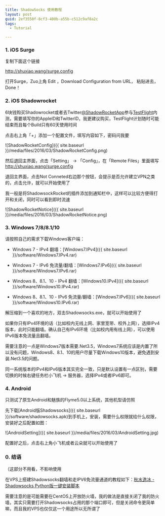 ```yaml
---
title: ShadowSocks 使用教程
layout: post
guid: 2ef3550f-8cf3-400b-a55b-c512c9af8a2c
tags:
  - Tutorial

---
```


### 1.  iOS Surge

复制下面这个链接

http://shuxiao.wang/surge.config

打开Surge，Zuo上角 Edit ，Download Configuration from URL， 粘贴进去，Done！

### 2. iOS Shadowrocket

6块钱购买Shadowrocket或者去Twitter[@ShadowRocketApp](https://twitter.com/shadowrocketapp)参与[TestFlight](https://docs.google.com/forms/d/115OwGBkww8-pUmW4xcH00c1103_wtLCfUBZjhzVqEqY/viewform)内测，需要填写你的AppleID和TwitterID，我更建议购买，TestFlight计划随时可能结束而且每个Build只有60天使用时间

点击右上角「+」添加一个配置文件，填写内容如下，密码问我要

![ShadowRocketConfig]({{ site.baseurl }}/media/files/2016/03/ShadowRocketConfig.png)

然后退回主界面，点击「Setting」 -> 「Config」，在「Remote Files」里面填写 http://shuxiao.wang/surge.config 

退回主界面，点击Not Conneted右边那个按钮，会提示是否允许建立VPN之类的，点击允许，就可以开始使用了

我一般是将ShadowsockRocket的插件添加到通知栏中，这样可以比较方便得打开和关闭，同时可以看到即时流速

![ShadowRocketNotice]({{ site.baseurl }}/media/files/2016/03/ShadowRocketNotice.png)


### 3.  Windows 7/8/8.1/10

请按照自己的需求下载Windows客户端：

+ Windows 7 - IPv4 翻墙：[Windows7.IPv4]({{ site.baseurl }}/software/Windows7.IPv4.rar)

+ Windows 7 - IPv6 免流量/翻墙：[Windows7.IPv6]({{ site.baseurl }}/software/Windows7.IPv6.rar)

+ Windows 8、8.1、10 - IPv4 翻墙：[Windows10.IPv4]({{ site.baseurl }}/software/Windows10.IPv4.rar)

+ Windows 8、8.1、10 - IPv6 免流量/翻墙：[Windows7.IPv6]({{ site.baseurl }}/software/Windows10.IPv6.rar)

解压缩到一个喜欢的地方，双击Shadowsocks.exe，就可以开始使用了

如果你只有IPv4环境的话（比如校内无线上网、家里宽带、校外上网），选择IPv4版本，此时只能翻墙。确认自己有IPv6环境（比如校内用有线上网），可以使用IPv6版本免流量且翻墙。

需要注意的一点是Windows7版本需要.Net3.5，Windows7系统应该是内置了所以没有问题，Windows8、8.1、10的用户尽量下载Windows10版本，避免遇到安装.Net3.5的问题。

同一系统版本的IPv4和IPv6版本其实完全一致，只是默认设置有一点区别，需要切换的时候右键任务栏小飞机 -> 服务器，选择IPv4或者IPv6即可。


### 4. Android

只测试了原生Android和魅族的Flyme5.0以上系统，其他机型请仿照

先下载[Android版Shadowsocks]({{ site.baseurl }}/software/shadowsocks.apk)到手机上，安装，需要什么权限就给什么权限，安装好之后配置如图：

![AndroidSetting]({{ site.baseurl }}/media/files/2016/03/AndroidSetting.jpg)

配置好之后，点击右上角小飞机或者云朵就可以开始使用了

<!--

#### 2.2  Windows 10

先打开Shadowsocks.exe，再打开网络和共享中心，如下图，点击有线网络的「以太网」

![网络和共享中心]({{ site.baseurl }}/media/files/2016/03/1.png)

弹出以太网状态界面，点击「属性」，如下图

![以太网 属性]({{ site.baseurl }}/media/files/2016/03/2.png)

弹出详细的以太网属性界面，这里重头戏来了

![以太网 属性]({{ site.baseurl }}/media/files/2016/03/3.png) 

按理说，如果你是在交大上网的话，我圈出的IPV4和IPV6都应该是选中的状态（Checked - 打了勾的）

此时，如果你要使用IPV6免流量通道，就去掉IPV4的勾，然后点击确定和保存退出设置就可以上网了，即使右下角的网络图标有个黄色的感叹号也不影响你上网

但是，如果是已经使用了IPV6免流量，需要回到学校内部网络访问学校资源（比如图书馆、MIS系统和PT），这时你要做两件事：1. 选中IPV4的勾，确认保存； 2. 右下角右键关闭Shadowsocks

教程比较简单，有其他问题请直接咨询我 (*^__^*)

 -->

### 0. 结语

（这部分不用看，不影响使用

在VPS上搭建Shadowsocks翻墙和走IPV6免流量通道的教程如下：[秋水逸冰 - Shadowsocks Python版一键安装脚本](https://teddysun.com/342.html)

需要注意的是可能需要在CentOS上开放防火墙，我的做法是直接关闭了我的防火墙，其实只需要打开Shadowsocks占用的那个端口即可，但是关闭命令更简单嘛，而且我的VPS也仅仅这一个用途所以无所谓了
